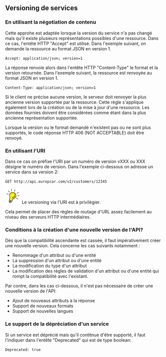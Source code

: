 ## Versioning de services
### En utilisant la négotiation de contenu
Cette approhe est adaptée lorsque la version du service n'a pas changé mais qu'il existe plusieurs représentations possibles d'une ressource.
Dans ce cas, l'entête HTTP "Accept" est utilisé. Dans l'exemple suivant, on demande la ressource au format JSON en version 1.

```
Accept: application/json; version=1
```

La réponse renvoie alors dans l'entête HTTP "Content-Type" le format et la version retournée. Dans l'exemple suivant, la ressource est renvoyée au format JSON en version 1.
```
Content-Type: application/json; version=1
```

Si le client ne précise aucune version, le serveur doit renvoyer la plus ancienne version supportée par la ressource. Cette règle s'applique également lors de la création ou de la mise à jour d'une ressource. Les données fournies doivent être considérées comme étant dans la plus ancienne représentation supportée.

Lorsque la version ou le format demandé n'existent pas ou ne sont plus supportés, le code réponse HTTP 406 (NOT ACCEPTABLE) doit être renvoyé.

### En utilisant l'URI
Dans ce cas on préfixe l'URI par un numéro de version vXXX ou XXX désigne le numéro de version. Dans l'exemple ci-dessous on adresse un service dans sa version 2:
```
GET http://api.europcar.com/v2/customers/12345
```

![Tip](lightbulb1.png) Le versioning via l'URI est à privilégier.

Cela permet de placer des règles de routage d'URL assez facilement au niveau des serveurs HTTP intermédiaires.

### Conditions à la création d'une nouvelle version de l'API?
Dès que la compatibilité ascendante est cassée, il faut impérativement créer une nouvelle version. Cela concerne les cas suivants notamment :

- Renommage d'un attribut ou d'une entité
- La suppression d'un attribut ou d'une entité
- La modification du type d'un attribut
- La modification des règles de validation d'un attribut ou d'une entité qui rompt la compatibilité avec l'existant. 

Par contre, dans les cas ci-dessous, il n'est pas nécessaire de créer une nouvelle version de l'API:

- Ajout de nouveaus attributs à la réponse
- Support de nouveaux formats
- Support de nouvelles langues

### Le support de la dépréciation d'un service
Si un service est déprécié mais qu'il contitnue d'être supporté, il faut l'indiquer dans l'entête "Deprecated" qui est de type boolean:
```
Deprecated: true
```
